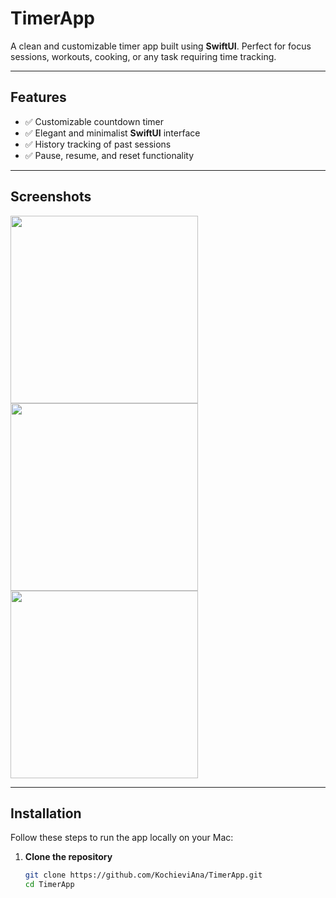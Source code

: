 # TimerApp

A clean and customizable timer app built using **SwiftUI**. Perfect for focus sessions, workouts, cooking, or any task requiring time tracking.

---

## Features

- ✅ Customizable countdown timer  
- ✅ Elegant and minimalist **SwiftUI** interface  
- ✅ History tracking of past sessions  
- ✅ Pause, resume, and reset functionality  

---

## Screenshots

  <img src="https://github.com/user-attachments/assets/6c775a22-ff1e-469d-b9fc-c24c5551e51b" width="300"/>
  <img src="https://github.com/user-attachments/assets/4204cc4f-f8d9-446e-93ce-2835493372d4" width="300"/>
  <img src="https://github.com/user-attachments/assets/1d38118f-c965-4b69-8c5e-762c6b498621" width="300"/>

---

## Installation

Follow these steps to run the app locally on your Mac:

1. **Clone the repository**  
   ```bash
   git clone https://github.com/KochieviAna/TimerApp.git
   cd TimerApp
